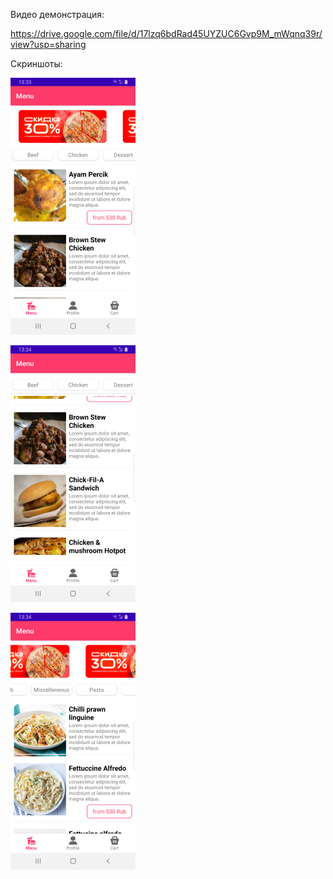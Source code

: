 Видео демонстрация:

https://drive.google.com/file/d/17lzq6bdRad45UYZUC6Gvp9M_mWqnq39r/view?usp=sharing

Скриншоты:

![](Screenshot_20230619_133322.png)


![](Screenshot_20230619_133415.png)


![](Screenshot_20230619_133445.png)

